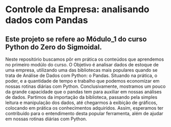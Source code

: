 # Controle da Empresa: analisando dados com Pandas

## Este projeto se refere ao Módulo_1 do curso Python do Zero do Sigmoidal.
Neste repositório buscamos pôr em prática os conteúdos que aprendemos no primeiro modúlo do curso.
O Objetivo é analisar dados de estoque de uma empresa, utilizando uma das bibliotecas mais populares quando se trata de Análise de Dados com Python: o Pandas. Situando na prática, o poder, e a quantidade de tempo e trabalho que podemos economizar em nossas rotinas diárias com Python.
Conclusivamente, mostramos um pouco da grande capacidade que o pandas tem para auxiliar em nossas análises de dados. Partimos da importação da biblioteca, passando pela simples leitura e manipulação dos dados, até chegarmos à exibição de gráficos, colocando em prática os conhecimentos adquiridos. Assim, esperamos ter contribuído para o entendimento desta popular ferramenta, além de ajudar em nossas rotinas diárias com Python.
